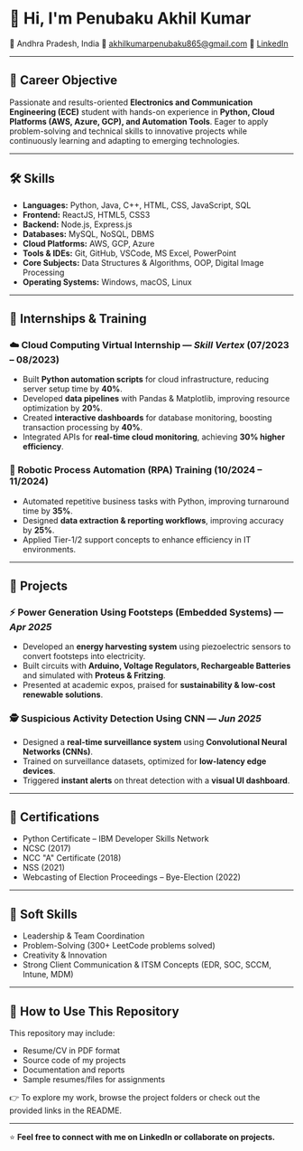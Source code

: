 # 👋 Hi, I'm Penubaku Akhil Kumar

📍 Andhra Pradesh, India
📧 [akhilkumarpenubaku865@gmail.com](mailto:akhilkumarpenubaku865@gmail.com)
🔗 [LinkedIn](https://www.linkedin.com/in/akhil-kumar-penubaku-544074206)

---

## 🎯 Career Objective

Passionate and results-oriented **Electronics and Communication Engineering (ECE)** student with hands-on experience in **Python, Cloud Platforms (AWS, Azure, GCP), and Automation Tools**.
Eager to apply problem-solving and technical skills to innovative projects while continuously learning and adapting to emerging technologies.

---

## 🛠️ Skills

* **Languages:** Python, Java, C++, HTML, CSS, JavaScript, SQL
* **Frontend:** ReactJS, HTML5, CSS3
* **Backend:** Node.js, Express.js
* **Databases:** MySQL, NoSQL, DBMS
* **Cloud Platforms:** AWS, GCP, Azure
* **Tools & IDEs:** Git, GitHub, VSCode, MS Excel, PowerPoint
* **Core Subjects:** Data Structures & Algorithms, OOP, Digital Image Processing
* **Operating Systems:** Windows, macOS, Linux

---

## 💼 Internships & Training

### ☁️ Cloud Computing Virtual Internship — *Skill Vertex* (07/2023 – 08/2023)

* Built **Python automation scripts** for cloud infrastructure, reducing server setup time by **40%**.
* Developed **data pipelines** with Pandas & Matplotlib, improving resource optimization by **20%**.
* Created **interactive dashboards** for database monitoring, boosting transaction processing by **40%**.
* Integrated APIs for **real-time cloud monitoring**, achieving **30% higher efficiency**.

### 🤖 Robotic Process Automation (RPA) Training (10/2024 – 11/2024)

* Automated repetitive business tasks with Python, improving turnaround time by **35%**.
* Designed **data extraction & reporting workflows**, improving accuracy by **25%**.
* Applied Tier-1/2 support concepts to enhance efficiency in IT environments.

---

## 🚀 Projects

### ⚡ Power Generation Using Footsteps (Embedded Systems) — *Apr 2025*

* Developed an **energy harvesting system** using piezoelectric sensors to convert footsteps into electricity.
* Built circuits with **Arduino, Voltage Regulators, Rechargeable Batteries** and simulated with **Proteus & Fritzing**.
* Presented at academic expos, praised for **sustainability & low-cost renewable solutions**.

### 🕵️ Suspicious Activity Detection Using CNN — *Jun 2025*

* Designed a **real-time surveillance system** using **Convolutional Neural Networks (CNNs)**.
* Trained on surveillance datasets, optimized for **low-latency edge devices**.
* Triggered **instant alerts** on threat detection with a **visual UI dashboard**.

---

## 📜 Certifications

* Python Certificate – IBM Developer Skills Network
* NCSC (2017)
* NCC "A" Certificate (2018)
* NSS (2021)
* Webcasting of Election Proceedings – Bye-Election (2022)

---

## 🌟 Soft Skills

* Leadership & Team Coordination
* Problem-Solving (300+ LeetCode problems solved)
* Creativity & Innovation
* Strong Client Communication & ITSM Concepts (EDR, SOC, SCCM, Intune, MDM)

---

## 📌 How to Use This Repository

This repository may include:

* Resume/CV in PDF format
* Source code of my projects
* Documentation and reports
* Sample resumes/files for assignments

👉 To explore my work, browse the project folders or check out the provided links in the README.

---

⭐ **Feel free to connect with me on LinkedIn or collaborate on projects.**
